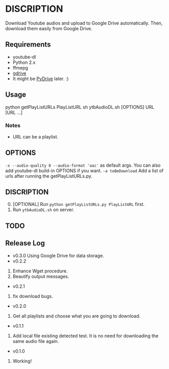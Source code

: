 # DISCRIPTION
 Download Youtube audios and upload to Google Drive automatically. Then, download them easily from Google Drive.

## Requirements
- youtube-dl
- Python 2.x
- ffmepg
- [gdrive](https://github.com/prasmussen/gdrive)
 - It might be [PyDrive](https://github.com/googledrive/PyDrive) later. :)

## Usage
  python getPlayListURLs PlayListURL
  sh ytbAudioDL.sh [OPTIONS] URL [URL ...]

### Notes
 - URL can be a playlist.

## OPTIONS
  `-x --audio-quality 0 --audio-format 'aac'` as default args. You can also add youtube-dl build-in OPTIONS if you want.
  `-a toBeDownload`      Add a list of urls after running the getPlayListURLs.py.

## DISCRIPTION
 0. [OPTIONAL] Run `python getPlayListURLs.py PlayListURL` first.
 1. Run `ytbAudioDL.sh` on server.

## TODO

## Release Log
 - v0.3.0
  Using Google Drive for data storage.
 - v0.2.2
  1. Enhance Wget procedure.
  2. Beautify output messages.
 - v0.2.1
  1. fix download bugs.
 - v0.2.0
  1. Get all playlists and choose what you are going to download.
 - v0.1.1
  1. Add local file existing detected test. It is no need for downloading the same audio file again.
 - v0.1.0
  1. Working!
